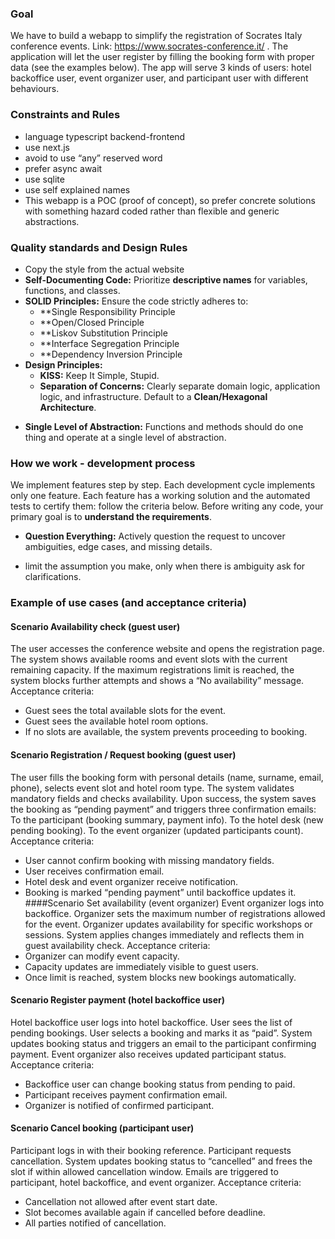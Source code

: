 ### Goal
We have to build a  webapp to simplify the registration of Socrates Italy conference events.
Link: https://www.socrates-conference.it/ . The application will let the user register by filling the booking form with proper data (see the examples below). The app will serve 3 kinds of users: hotel backoffice user, event organizer user, and participant user with different behaviours.

### Constraints and Rules
- language typescript backend-frontend
- use next.js
- avoid to use “any” reserved word
- prefer async await
- use sqlite
- use self explained names
- This webapp is a POC (proof of concept), so prefer concrete solutions with something hazard coded rather than flexible and generic abstractions.



### Quality standards and Design Rules
- Copy the style from the actual website
- **Self-Documenting Code:** Prioritize **descriptive names** for variables, functions, and classes. 
- **SOLID Principles:** Ensure the code strictly adheres to:
    * **Single Responsibility Principle
    * **Open/Closed Principle
    * **Liskov Substitution Principle
    * **Interface Segregation Principle
    * **Dependency Inversion Principle
- **Design Principles:**
    * **KISS:** Keep It Simple, Stupid.
    * **Separation of Concerns:** Clearly separate domain logic, application logic, and infrastructure. Default to a **Clean/Hexagonal Architecture**.
* **Single Level of Abstraction:** Functions and methods should do one thing and operate at a single level of abstraction.

### How we work - development process
We implement features step by step. Each development cycle implements only one feature. Each feature has a working solution and the automated tests to certify them: follow the criteria below.
Before writing any code, your primary goal is to **understand the requirements**.

* **Question Everything:** Actively question the request to uncover ambiguities, edge cases, and missing details.
- limit the assumption you make, only when there is ambiguity ask for clarifications. 


### Example of use cases (and acceptance criteria)
#### Scenario Availability check (guest user)
The user accesses the conference website and opens the registration page.
The system shows available rooms and event slots with the current remaining capacity.
If the maximum registrations limit is reached, the system blocks further attempts and shows a “No availability” message.
Acceptance criteria:
- Guest sees the total available slots for the event.
- Guest sees the available hotel room options.
- If no slots are available, the system prevents proceeding to booking.
#### Scenario Registration / Request booking (guest user)
The user fills the booking form with personal details (name, surname, email, phone), selects event slot and hotel room type.
The system validates mandatory fields and checks availability.
Upon success, the system saves the booking as “pending payment” and triggers three confirmation emails:
To the participant (booking summary, payment info).
To the hotel desk (new pending booking).
To the event organizer (updated participants count).
Acceptance criteria:
- User cannot confirm booking with missing mandatory fields.
- User receives confirmation email.
- Hotel desk and event organizer receive notification.
- Booking is marked “pending payment” until backoffice updates it.
####Scenario Set availability (event organizer)
Event organizer logs into backoffice.
Organizer sets the maximum number of registrations allowed for the event.
Organizer updates availability for specific workshops or sessions.
System applies changes immediately and reflects them in guest availability check.
Acceptance criteria:
- Organizer can modify event capacity.
- Capacity updates are immediately visible to guest users.
- Once limit is reached, system blocks new bookings automatically.
#### Scenario Register payment (hotel backoffice user)
Hotel backoffice user logs into hotel backoffice.
User sees the list of pending bookings.
User selects a booking and marks it as “paid”.
System updates booking status and triggers an email to the participant confirming payment.
Event organizer also receives updated participant status.
Acceptance criteria:
- Backoffice user can change booking status from pending to paid.
- Participant receives payment confirmation email.
- Organizer is notified of confirmed participant.
#### Scenario Cancel booking (participant user)
Participant logs in with their booking reference.
Participant requests cancellation.
System updates booking status to “cancelled” and frees the slot if within allowed cancellation window.
Emails are triggered to participant, hotel backoffice, and event organizer.
Acceptance criteria:
- Cancellation not allowed after event start date.
- Slot becomes available again if cancelled before deadline.
- All parties notified of cancellation.
